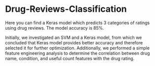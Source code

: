 # Drug-Reviews-Classification
Here you can find a Keras model which predicts 3 categories of ratings using drug reviews. The model accuracy is 85%.

Initially, we investigated an SVM and a Keras model, from which we concluded that Keras model provides better accuracy and therefore selected it for further optimization. Additionally, we performed a simple feature engineering analysis to determine the correlation between drug name, condition, and useful count features with the drug rating.
